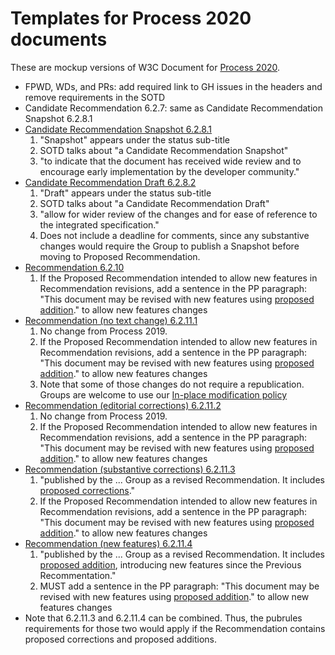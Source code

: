 # Templates for Process 2020 documents

These are mockup versions of W3C Document for [Process 2020](https://www.w3.org/2020/Process-20200915/).

* FPWD, WDs, and PRs: add required link to GH issues in the headers and remove requirements in the SOTD
* Candidate Recommendation 6.2.7: same as Candidate Recommendation Snapshot 6.2.8.1
* [Candidate Recommendation Snapshot 6.2.8.1](https://w3c.github.io/tr-design/p2020mockup/cr-6.2.8.1.html)
  1. "Snapshot" appears under the status sub-title
  1. SOTD talks about "a Candidate Recommendation Snapshot"
  1. "to indicate that the document has received wide review and to encourage early implementation by the developer community."
* [Candidate Recommendation Draft 6.2.8.2](https://w3c.github.io/tr-design/p2020mockup/cr-6.2.8.2.html)
  1. "Draft" appears under the status sub-title
  1. SOTD talks about "a Candidate Recommendation Draft"
  1. "allow for wider review of the changes and for ease of reference to the integrated specification."
  1. Does not include a deadline for comments, since any substantive changes would require the Group to publish a Snapshot before moving to Proposed Recommendation.
* [Recommendation 6.2.10](https://w3c.github.io/tr-design/p2020mockup/rec-6.2.10.html)
  1. If the Proposed Recommendation intended to allow new features in Recommendation revisions, add a sentence in the PP paragraph: "This document may be revised with new features using [proposed addition](https://www.w3.org/2020/Process-20200915/#proposed-addition)." to allow new features changes
* [Recommendation (no text change) 6.2.11.1](https://w3c.github.io/tr-design/p2020mockup/rec-6.2.11.1.html)
  1. No change from Process 2019.
  1. If the Proposed Recommendation intended to allow new features in Recommendation revisions, add a sentence in the PP paragraph: "This document may be revised with new features using [proposed addition](https://www.w3.org/2020/Process-20200915/#proposed-addition)." to allow new features changes
  1. Note that some of those changes do not require a republication. Groups are welcome to use our [In-place modification policy](https://www.w3.org/2003/01/republishing/)
* [Recommendation (editorial corrections) 6.2.11.2](https://w3c.github.io/tr-design/p2020mockup/rec-6.2.11.2.html)
  1. No change from Process 2019.
  1. If the Proposed Recommendation intended to allow new features in Recommendation revisions, add a sentence in the PP paragraph: "This document may be revised with new features using [proposed addition](https://www.w3.org/2020/Process-20200915/#proposed-addition)." to allow new features changes
* [Recommendation (substantive corrections) 6.2.11.3](https://w3c.github.io/tr-design/p2020mockup/rec-6.2.11.3.html)
  1. "published by the ... Group as a revised Recommendation. It includes [proposed corrections](https://www.w3.org/2020/Process-20200915/#proposed-correction)."
  1. If the Proposed Recommendation intended to allow new features in Recommendation revisions, add a sentence in the PP paragraph: "This document may be revised with new features using [proposed addition](https://www.w3.org/2020/Process-20200915/#proposed-addition)." to allow new features changes
* [Recommendation (new features) 6.2.11.4](https://w3c.github.io/tr-design/p2020mockup/rec-6.2.11.4.html)
  1. "published by the ... Group as a revised Recommendation. It includes [proposed addition](https://www.w3.org/2020/Process-20200915/#proposed-addition), introducing new features since the Previous Recommentation."
  1. MUST add a sentence in the PP paragraph: "This document may be revised with new features using [proposed addition](https://www.w3.org/2020/Process-20200915/#proposed-addition)." to allow new features changes
* Note that 6.2.11.3 and 6.2.11.4 can be combined. Thus, the pubrules requirements for those two would apply if the Recommendation contains proposed corrections and proposed additions.


